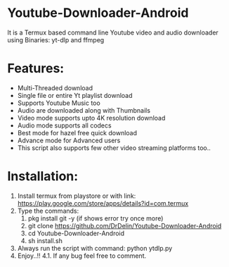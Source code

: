# Youtube-Downloader-Android
  It is a Termux based command line Youtube video and audio downloader using Binaries: yt-dlp and ffmpeg
  
# Features:
  * Multi-Threaded download
  * Single file or entire Yt playlist download
  * Supports Youtube Music too
  * Audio are downloaded along with Thumbnails
  * Video mode supports upto 4K resolution download
  * Audio mode supports all codecs
  * Best mode for hazel free quick download
  * Advance mode for Advanced users
  * This script also supports few other video streaming platforms too..

# Installation:
  1. Install termux from playstore or with link: https://play.google.com/store/apps/details?id=com.termux
  2. Type the commands:
        1) pkg install git -y (if shows error try once more)
        2) git clone https://github.com/DrDelin/Youtube-Downloader-Android
        3) cd Youtube-Downloader-Android
        4) sh install.sh
  3. Always run the script with command: python ytdlp.py
  4. Enjoy..!!
    4.1. If any bug feel free to comment.
  
